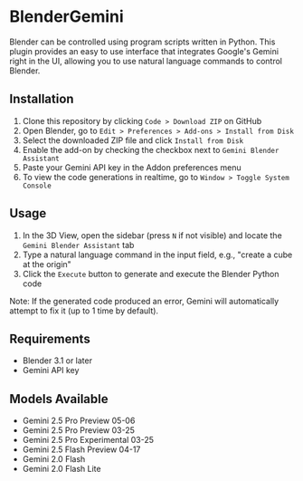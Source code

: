 # BlenderGemini

Blender can be controlled using program scripts written in Python. This plugin provides an easy to use interface that integrates Google's Gemini right in the UI, allowing you to use natural language commands to control Blender.

## Installation

1. Clone this repository by clicking `Code > Download ZIP` on GitHub
2. Open Blender, go to `Edit > Preferences > Add-ons > Install from Disk`
3. Select the downloaded ZIP file and click `Install from Disk`
4. Enable the add-on by checking the checkbox next to `Gemini Blender Assistant`
5. Paste your Gemini API key in the Addon preferences menu
6. To view the code generations in realtime, go to `Window > Toggle System Console`

## Usage

1. In the 3D View, open the sidebar (press `N` if not visible) and locate the `Gemini Blender Assistant` tab
2. Type a natural language command in the input field, e.g., "create a cube at the origin"
3. Click the `Execute` button to generate and execute the Blender Python code

Note: If the generated code produced an error, Gemini will automatically attempt to fix it (up to 1 time by default).

## Requirements

- Blender 3.1 or later
- Gemini API key

## Models Available

- Gemini 2.5 Pro Preview 05-06
- Gemini 2.5 Pro Preview 03-25
- Gemini 2.5 Pro Experimental 03-25
- Gemini 2.5 Flash Preview 04-17
- Gemini 2.0 Flash
- Gemini 2.0 Flash Lite
